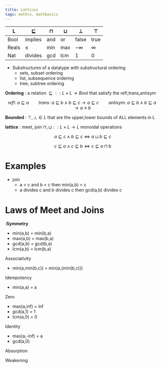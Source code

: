 ```yaml
---
title: Lattices
tags: mathcs, mathbasics
---
```


| L | $\sqsubseteq$ | $\sqcap$ | $\sqcup$ | $\bot$ | $\top$ |
| -- | -- | --| --| -- | -- |
| Bool | implies | and | or | false | true |
| Reals | $\leq$ | min | max | $-\infty$ | $\infty$ |
| Nat | divides | gcd | lcm | 1 | 0 |

* Substructures of a datatype with substructural ordering
  * sets, subset ordering
  * list, subsequence ordering
  * tree, subtree ordering

**Ordering** : a relation $\sqsubseteq :: L \times L \rightarrow Bool$ that satisfy the refl,trans,antisym

$$refl:\ a\sqsubseteq a \qquad trans:\ a\sqsubseteq b \land b \sqsubseteq c \rightarrow a \sqsubseteq c \qquad antisym:\ a \sqsubseteq b \land b \sqsubseteq a \rightarrow a \equiv b$$

**Bounded** : $\top,\bot \in L$ that are the upper,lower bounds of ALL elements in L

**lattice** : meet, join $\sqcap,\sqcup :: L \times L \rightarrow L$ monoidal operations 

$$ a \sqsubseteq c \land b \sqsubseteq c \iff a \sqcup b \sqsubseteq c $$

$$ c \sqsubseteq a  \land c \sqsubseteq b \iff c \sqsubseteq a \sqcap b $$

# Examples

* join
  * a < c and b < c then min(a,b) < c
  * a divides c and b divides c then gcd(a,b) divides c
  

# Laws of Meet and Joins

 :**Symmetry** 
  * min(a,b) = min(b,a)
  * max(a,b) = max(b,a)
  * gcd(a,b) = gcd(b,a)
  * lcm(a,b) = lcm(b,a)

Associativity

  * min(a,min(b,c)) = min(a,(min(b,c)))

Idempotency

  * min(a,a) = a

Zero 

  * max(a,inf) = inf
  * gcd(a,1) = 1
  * lcm(a,0) = 0

Identity
  
  * max(a,-inf) = a
  * gcd(a,0)

Absorption


Weakening